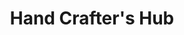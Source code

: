 ---
title: "Hand Crafter's Hub"
url: /barnard-castle/hand-crafters-hub/
shop: interior decoration
---